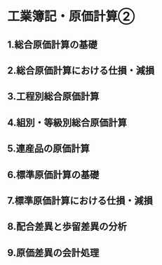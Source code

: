 # 工業簿記・原価計算②
## 1.総合原価計算の基礎
## 2.総合原価計算における仕損・減損
## 3.工程別総合原価計算
## 4.組別・等級別総合原価計算
## 5.連産品の原価計算
## 6.標準原価計算の基礎
## 7.標準原価計算における仕損・減損
## 8.配合差異と歩留差異の分析
## 9.原価差異の会計処理
